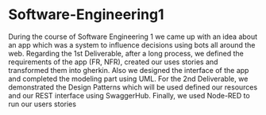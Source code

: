 # Software-Engineering1

During the course of Software Engineering 1 we came up with an idea about an app which was a system to influence decisions using bots all around the web.
Regarding the 1st Deliverable, after a long process, we defined the requirements of the app (FR, NFR), created our uses stories and transformed them into gherkin.
Also we designed the interface of the app
and completed the modeling part using UML. 
For the 2nd Deliverable, we demonstrated the Design Patterns which will be used 
defined our resources and our REST interface using SwaggerHub.
Finally, we used Node-RED to run our users stories

